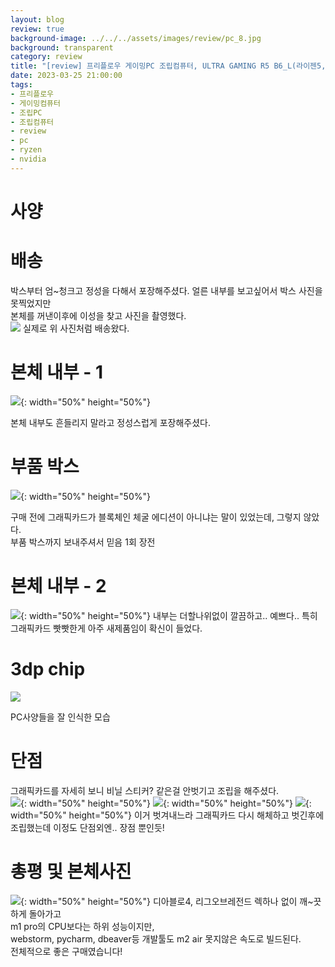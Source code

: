 ```yaml
---
layout: blog
review: true
background-image: ../../../assets/images/review/pc_8.jpg
background: transparent
category: review
title: "[review] 프리플로우 게이밍PC 조립컴퓨터, ULTRA GAMING R5 B6_L(라이젠5, RTX 3060Ti)"
date: 2023-03-25 21:00:00
tags:
- 프리플로우
- 게이밍컴퓨터
- 조립PC
- 조립컴퓨터
- review
- pc
- ryzen
- nvidia
---
```


# 사양


# 배송
박스부터 엄~청크고 정성을 다해서 포장해주셨다. 얼른 내부를 보고싶어서 박스 사진을 못찍었지만  
본체를 꺼낸이후에 이성을 찾고 사진을 촬영했다.  
![](../../../assets/images/review/pc_0.png)
실제로 위 사진처럼 배송왔다.

# 본체 내부 - 1 
![](../../../assets/images/review/pc_1.jpg){: width="50%" height="50%"}

본체 내부도 흔들리지 말라고 정성스럽게 포장해주셨다.

# 부품 박스
![](../../../assets/images/review/pc_2.jpg){: width="50%" height="50%"}

구매 전에 그래픽카드가 블록체인 체굴 에디션이 아니냐는 말이 있었는데, 그렇지 않았다.  
부품 박스까지 보내주셔서 믿음 1회 장전

# 본체 내부 - 2
![](../../../assets/images/review/pc_3.jpg){: width="50%" height="50%"}
내부는 더할나위없이 깔끔하고.. 예쁘다.. 특히 그래픽카드 빳빳한게 아주 새제품임이 확신이 들었다.

# 3dp chip
![](../../../assets/images/review/pc_4.png)

PC사양들을 잘 인식한 모습

# 단점
그래픽카드를 자세히 보니 비닐 스티커? 같은걸 안벗기고 조립을 해주셨다.  
![](../../../assets/images/review/pc_5.jpg){: width="50%" height="50%"}
![](../../../assets/images/review/pc_6.jpg){: width="50%" height="50%"}
![](../../../assets/images/review/pc_7.jpg){: width="50%" height="50%"}
이거 벗겨내느라 그래픽카드 다시 해체하고 벗긴후에 조립했는데 이정도 단점외엔.. 장점 뿐인듯!

# 총평 및 본체사진
![](../../../assets/images/review/pc_8.jpg){: width="50%" height="50%"}
디아블로4, 리그오브레전드 렉하나 없이 깨~끗하게 돌아가고    
m1 pro의 CPU보다는 하위 성능이지만,  
webstorm, pycharm, dbeaver등 개발툴도 m2 air 못지않은 속도로 빌드된다.  
전체적으로 좋은 구매였습니다! 
